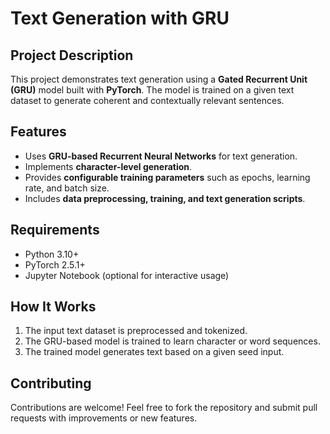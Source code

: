# Text Generation with GRU

## Project Description
This project demonstrates text generation using a **Gated Recurrent Unit (GRU)** model built with **PyTorch**. The model is trained on a given text dataset to generate coherent and contextually relevant sentences.

## Features
- Uses **GRU-based Recurrent Neural Networks** for text generation.
- Implements **character-level generation**.
- Provides **configurable training parameters** such as epochs, learning rate, and batch size.
- Includes **data preprocessing, training, and text generation scripts**.

## Requirements
- Python 3.10+
- PyTorch 2.5.1+
- Jupyter Notebook (optional for interactive usage)

## How It Works
1. The input text dataset is preprocessed and tokenized.
2. The GRU-based model is trained to learn character or word sequences.
3. The trained model generates text based on a given seed input.

## Contributing
Contributions are welcome! Feel free to fork the repository and submit pull requests with improvements or new features.

